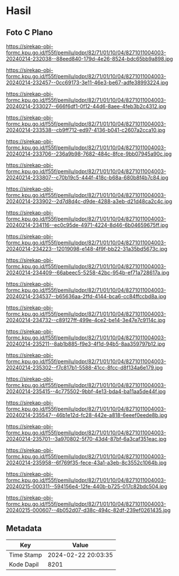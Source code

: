 # Hasil

## Foto C Plano

https://sirekap-obj-formc.kpu.go.id/f55f/pemilu/pdpr/82/71/01/10/04/8271011004003-20240214-232038--88eed840-179d-4e26-8524-bdc65bb9a898.jpg

https://sirekap-obj-formc.kpu.go.id/f55f/pemilu/pdpr/82/71/01/10/04/8271011004003-20240214-232457--0cc69173-3e11-46e3-be67-adfe38993224.jpg

https://sirekap-obj-formc.kpu.go.id/f55f/pemilu/pdpr/82/71/01/10/04/8271011004003-20240214-233027--666f6df1-0f12-44d6-8aee-4feb3b2c4312.jpg

https://sirekap-obj-formc.kpu.go.id/f55f/pemilu/pdpr/82/71/01/10/04/8271011004003-20240214-233538--cb9ff712-ed97-4136-b041-c2607a2cca10.jpg

https://sirekap-obj-formc.kpu.go.id/f55f/pemilu/pdpr/82/71/01/10/04/8271011004003-20240214-233706--236a9b98-7682-484c-8fce-9bb07945a90c.jpg

https://sirekap-obj-formc.kpu.go.id/f55f/pemilu/pdpr/82/71/01/10/04/8271011004003-20240214-233807--c70b19c5-444f-418c-b68a-680b8f4b7c84.jpg

https://sirekap-obj-formc.kpu.go.id/f55f/pemilu/pdpr/82/71/01/10/04/8271011004003-20240214-233902--2d7d8d4c-d9de-4288-a3eb-d21d48ca2c4c.jpg

https://sirekap-obj-formc.kpu.go.id/f55f/pemilu/pdpr/82/71/01/10/04/8271011004003-20240214-234116--ec0c95de-4971-4224-8d46-6b04659675ff.jpg

https://sirekap-obj-formc.kpu.go.id/f55f/pemilu/pdpr/82/71/01/10/04/8271011004003-20240214-234223--12019098-e148-4f9f-bb22-31a35bd5673c.jpg

https://sirekap-obj-formc.kpu.go.id/f55f/pemilu/pdpr/82/71/01/10/04/8271011004003-20240214-234409--66abeec5-5258-42bc-954b-ef71a728617a.jpg

https://sirekap-obj-formc.kpu.go.id/f55f/pemilu/pdpr/82/71/01/10/04/8271011004003-20240214-234537--b65636aa-2ffd-4144-bca6-cc84ffccbd8a.jpg

https://sirekap-obj-formc.kpu.go.id/f55f/pemilu/pdpr/82/71/01/10/04/8271011004003-20240214-234732--c89127ff-499e-4ce2-be14-3e47e7c9114c.jpg

https://sirekap-obj-formc.kpu.go.id/f55f/pemilu/pdpr/82/71/01/10/04/8271011004003-20240214-235211--8ab1b885-f9e3-4f1d-94b5-8aa359797b12.jpg

https://sirekap-obj-formc.kpu.go.id/f55f/pemilu/pdpr/82/71/01/10/04/8271011004003-20240214-235302--f7c817b1-5588-41cc-8fcc-d8f134a6e179.jpg

https://sirekap-obj-formc.kpu.go.id/f55f/pemilu/pdpr/82/71/01/10/04/8271011004003-20240214-235415--4c775502-9bbf-4e13-bda4-ba11aa5de44f.jpg

https://sirekap-obj-formc.kpu.go.id/f55f/pemilu/pdpr/82/71/01/10/04/8271011004003-20240214-235547--46b1e12d-fc28-442e-a818-6eeef0eede8b.jpg

https://sirekap-obj-formc.kpu.go.id/f55f/pemilu/pdpr/82/71/01/10/04/8271011004003-20240214-235701--3a970802-5f70-43d4-87bf-6a3caf351eac.jpg

https://sirekap-obj-formc.kpu.go.id/f55f/pemilu/pdpr/82/71/01/10/04/8271011004003-20240214-235958--6f769f35-fece-43a1-a3eb-8c3552c1064b.jpg

https://sirekap-obj-formc.kpu.go.id/f55f/pemilu/pdpr/82/71/01/10/04/8271011004003-20240215-000311--594156e4-12fe-440b-b725-017c82bdc504.jpg

https://sirekap-obj-formc.kpu.go.id/f55f/pemilu/pdpr/82/71/01/10/04/8271011004003-20240215-000607--4b052d07-d38c-494c-82df-239ef0261435.jpg


## Metadata

| Key        | Value               |
| ---------- | ------------------- |
| Time Stamp | 2024-02-22 20:03:35 |
| Kode Dapil | 8201                |



